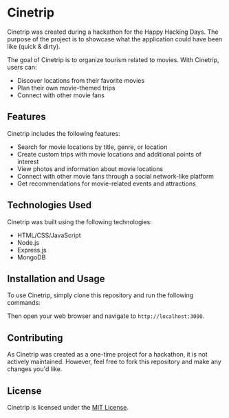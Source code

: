 # Cinetrip

Cinetrip was created during a hackathon for the Happy Hacking Days. The purpose of the project is to showcase what the application could have been like (quick & dirty).

The goal of Cinetrip is to organize tourism related to movies. With Cinetrip, users can:

- Discover locations from their favorite movies
- Plan their own movie-themed trips
- Connect with other movie fans

## Features

Cinetrip includes the following features:

- Search for movie locations by title, genre, or location
- Create custom trips with movie locations and additional points of interest
- View photos and information about movie locations
- Connect with other movie fans through a social network-like platform
- Get recommendations for movie-related events and attractions

## Technologies Used

Cinetrip was built using the following technologies:

- HTML/CSS/JavaScript
- Node.js
- Express.js
- MongoDB

## Installation and Usage

To use Cinetrip, simply clone this repository and run the following commands:


Then open your web browser and navigate to `http://localhost:3000`.

## Contributing

As Cinetrip was created as a one-time project for a hackathon, it is not actively maintained. However, feel free to fork this repository and make any changes you'd like.

## License

Cinetrip is licensed under the [MIT License](https://opensource.org/licenses/MIT).
